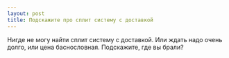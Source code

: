 ```yaml
---
layout: post 
title: Подскажите про сплит систему с доставкой 
--- 
```

Нигде не могу найти сплит систему с доставкой. Или ждать надо очень долго, или цена баснословная. Подскажите, где вы брали?
